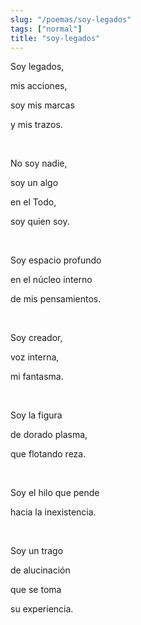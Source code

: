 ```yaml
---
slug: "/poemas/soy-legados"
tags: ["normal"]
title: "soy-legados"
---
```

Soy legados,

mis acciones,

soy mis marcas

y mis trazos.

&nbsp;

No soy nadie,

soy un algo

en el Todo,

soy quien soy.

&nbsp;

Soy espacio profundo

en el núcleo interno

de mis pensamientos.

&nbsp;

Soy creador,

voz interna,

mi fantasma.

&nbsp;

Soy la figura

de dorado plasma,

que flotando reza.

&nbsp;

Soy el hilo que pende

hacia la inexistencia.

&nbsp;

Soy un trago

de alucinación

que se toma

su experiencia.